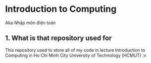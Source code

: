 # Introduction to Computing
Aka Nhập môn điện toán

## 1. What is that repository used for
This repository used to store all of my code in lecture Introduction to Computing in Ho Chi Minh City University of Technology (HCMUT) 
:v
